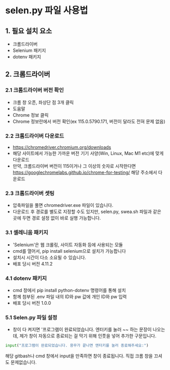 # selen.py 파일 사용법

## 1. 필요 설치 요소
 - 크롬드라이버
 - Selenium 패키지
 - dotenv 패키지


## 2. 크롬드라이버


### 2.1 크롬드라이버 버전 확인
 - 크롬 창 오픈, 좌상단 점 3개 클릭
 - 도움말
 - Chrome 정보 클릭
 - Chrome 정보란에서 버전 확인(ex 115.0.5790.171, 버전이 달라도 전혀 문제 없음)


### 2.2 크롬드라이버 다운로드
 - https://chromedriver.chromium.org/downloads
 - 해당 사이트에서 가능한 가까운 버전 기기 사양(Win, Linux, Mac M1 etc)에 맞게 다운로드
 - 만약, 크롬드라이버 버전이 115이거나 그 이상의 숫자로 시작한다면 https://googlechromelabs.github.io/chrome-for-testing/ 해당 주소에서 다운로드


### 2.3 크롬드라이버 셋팅
 - 압축파일을 풀면 chromedriver.exe 파일이 있습니다.
 - 다운로드 후 경로를 별도로 지정할 수도 있지만, selen.py, swea.sh 파일과 같은 곳에 두면 경로 설정 없이 바로 실행 가능합니다.


### 3.1 셀레니움 패키지
 - 'Selenium'은 웹 크롤링, 사이트 자동화 등에 사용되는 모듈
 - cmd를 열어서, pip install selenium으로 설치가 가능합니다
 - 설치시 시간이 다소 소요될 수 있습니다.
 - 배포 당시 버전 4.11.2 


### 4.1 dotenv 패키지
 - cmd 창에서 pip install python-dotenv 명령어를 통해 설치
 - 함께 첨부된 .env 파일 내의 ID와 pw 값에 개인 ID와 pw 입력
 - 배포 당시 버전 1.0.0


### 5.1 Selen.py 파일 설정
 - 창이 다 켜지면 '프로그램이 완료되었습니다. 엔터키를 눌러 ~~ 하는 문장이 나오는데, 제가 창이 자동으로 종료되는 걸 막기 위해 인풋을 넣어 추가한 구문입니다. 
 ```python
 input("프로그램이 완료되었습니다. 용무가 끝나면 엔터키를 눌러 종료해주세요:") 
 ```
 해당 gitbash나 cmd 창에서 input을 만족하면 창이 종료됩니다. 직접 크롬 창을 끄셔도 문제없습니다.